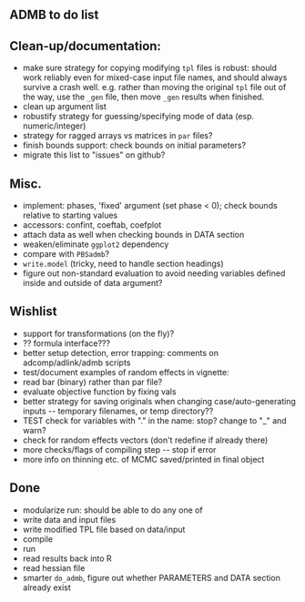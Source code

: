## ADMB to do list

Clean-up/documentation:
-----------
* make sure strategy for copying modifying `tpl` files is robust: should work reliably even for mixed-case input file names, and should always survive a crash well. e.g. rather than moving the original `tpl` file out of the way, use the `_gen` file, then move `_gen` results when finished.
* clean up argument list
* robustify strategy for guessing/specifying mode of data (esp. numeric/integer)
* strategy for ragged arrays vs matrices in `par` files?
* finish bounds support: check bounds on initial parameters?
* migrate this list to "issues" on github?

Misc.
-------------
* implement: phases, 'fixed' argument (set phase < 0); check bounds relative to starting values
* accessors: confint, coeftab, coefplot
* attach data as well when checking bounds in DATA section
* weaken/eliminate `ggplot2` dependency
* compare with `PBSadmb`?
* `write.model` (tricky, need to handle section headings)
* figure out non-standard evaluation to avoid needing variables defined inside and outside of data argument?

Wishlist
--------------
* support for transformations (on the fly)?
* ?? formula interface???
* better setup detection, error trapping: comments on adcomp/adlink/admb scripts
* test/document examples of random effects in vignette:
* read bar (binary) rather than par file?
* evaluate objective function by fixing vals
* better strategy for saving originals when changing case/auto-generating
inputs -- temporary filenames, or temp directory??
* TEST check for variables with "." in the name: stop? change to "_" and warn? 
* check for random effects vectors (don't redefine if already there)
* more checks/flags of compiling step -- stop if error
* more info on thinning etc. of MCMC saved/printed in final object

Done
--------
* modularize run: should be able to do any one of
 * write data and input files
 * write modified TPL file based on data/input
 * compile
 * run
 * read results back into R
* read hessian file
* smarter `do_admb`, figure out whether PARAMETERS and DATA section already exist
